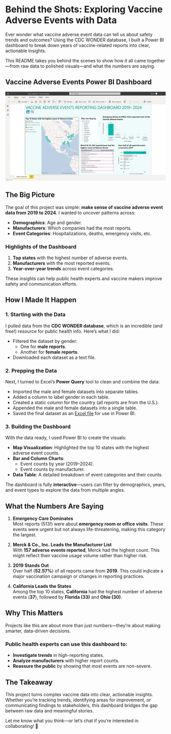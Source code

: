 # **Behind the Shots: Exploring Vaccine Adverse Events with Data**

Ever wonder what vaccine adverse event data can tell us about safety trends and outcomes? Using the CDC WONDER database, I built a Power BI dashboard to break down years of vaccine-related reports into clear, actionable insights.  

This README takes you behind the scenes to show how it all came together—from raw data to polished visuals—and what the numbers are saying.  


## **Vaccine Adverse Events Power BI Dashboard**
![](https://github.com/guilzee/PowerBIMagic/blob/main/VaccineAdverseEvents/images.videos/VAERSdashboard.png)

## **The Big Picture**

The goal of this project was simple: **make sense of vaccine adverse event data from 2019 to 2024**. I wanted to uncover patterns across:  
- **Demographics**: Age and gender.  
- **Manufacturers**: Which companies had the most reports.  
- **Event Categories**: Hospitalizations, deaths, emergency visits, etc.  

### **Highlights of the Dashboard**  
1. **Top states** with the highest number of adverse events.  
2. **Manufacturers** with the most reported events.  
3. **Year-over-year trends** across event categories.  

These insights can help public health experts and vaccine makers improve safety and communication efforts.  


## **How I Made It Happen**

### 1. **Starting with the Data**  
I pulled data from the **CDC WONDER database**, which is an incredible (and free!) resource for public health info. Here’s what I did:  
- Filtered the dataset by gender:  
  - One for **male reports**.  
  - Another for **female reports**.  
- Downloaded each dataset as a text file.

### 2. **Prepping the Data**  
Next, I turned to Excel’s **Power Query** tool to clean and combine the data:  
- Imported the male and female datasets into separate tables.  
- Added a column to label gender in each table.  
- Created a static column for the country (all reports are from the U.S.).  
- Appended the male and female datasets into a single table.  
- Saved the final dataset as an [Excel file](https://github.com/guilzee/PowerBIMagic/blob/main/VaccineAdverseEvents/VAERS%20Data.xlsx) for use in Power BI.  

### 3. **Building the Dashboard**  
With the data ready, I used Power BI to create the visuals:  
- **Map Visualization**: Highlighted the top 10 states with the highest adverse event counts.  
- **Bar and Column Charts**:  
  - Event counts by year (2019–2024).  
  - Event counts by manufacturer.  
- **Data Table**: A detailed breakdown of event categories and their counts.  

The dashboard is fully **interactive**—users can filter by demographics, years, and event types to explore the data from multiple angles.  


## **What the Numbers Are Saying**

1. **Emergency Care Dominates**  
Most reports (513!) were about **emergency room or office visits**. These events were urgent but not always life-threatening, making this category the largest.  

2. **Merck & Co., Inc. Leads the Manufacturer List**  
With **157 adverse events reported**, Merck had the highest count. This might reflect their vaccine usage volume rather than higher risk.  

3. **2019 Stands Out**  
Over half (**52.57%**) of all reports came from **2019**. This could indicate a major vaccination campaign or changes in reporting practices.  

4. **California Leads the States**  
Among the top 10 states, **California** had the highest number of adverse events (**37**), followed by **Florida (33)** and **Ohio (30)**.  


## **Why This Matters**

Projects like this are about more than just numbers—they’re about making smarter, data-driven decisions.  

### Public health experts can use this dashboard to:  
- **Investigate trends** in high-reporting states.  
- **Analyze manufacturers** with higher report counts.  
- **Reassure the public** by showing that most events are non-severe.  


## **The Takeaway**

This project turns complex vaccine data into clear, actionable insights. Whether you’re tracking trends, identifying areas for improvement, or communicating findings to stakeholders, this dashboard bridges the gap between raw data and meaningful stories.  

Let me know what you think—or let’s chat if you’re interested in collaborating! 🚀  
